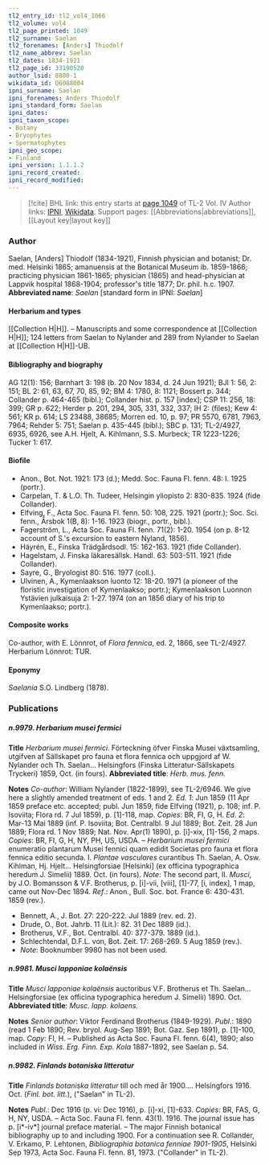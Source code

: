 ```yaml
---
tl2_entry_id: tl2_vol4_1066
tl2_volume: vol4
tl2_page_printed: 1049
tl2_surname: Saelan
tl2_forenames: [Anders] Thiodolf
tl2_name_abbrev: Saelan
tl2_dates: 1834-1921
tl2_page_id: 33190520
author_lsid: 8800-1
wikidata_id: Q6088004
ipni_surname: Saelan
ipni_forenames: Anders Thiodolf
ipni_standard_form: Saelan
ipni_dates: 
ipni_taxon_scope: 
- Botany
- Bryophytes
- Spermatophytes
ipni_geo_scope: 
- Finland
ipni_version: 1.1.1.2
ipni_record_created: 
ipni_record_modified:
---
```


> [!cite] BHL link: this entry starts at [page 1049](https://www.biodiversitylibrary.org/page/33190520) of TL-2 Vol. IV
> Author links: [IPNI](https://www.ipni.org/a/8800-1), [Wikidata](https://www.wikidata.org/wiki/Q6088004). Support pages: [[Abbreviations|abbreviations]], [[Layout key|layout key]]

### Author

Saelan, \[Anders\] Thiodolf (1834-1921), Finnish physician and botanist; Dr. med. Helsinki 1865; amanuensis at the Botanical Museum ib. 1859-1866; practicing physician 1861-1865; physician (1865) and head-physician at Lappvik hospital 1868-1904; professor's title 1877; Dr. phil. h.c. 1907. 
**Abbreviated name**: *Saelan* \[standard form in IPNI: *Saelan*\]

#### Herbarium and types

[[Collection H|H]]. – Manuscripts and some correspondence at [[Collection H|H]]; 124 letters from Saelan to Nylander and 289 from Nylander to Saelan at [[Collection H|H]]-UB.

#### Bibliography and biography

AG 12(1): 156; Barnhart 3: 198 (b. 20 Nov 1834, d. 24 Jun 1921); BJI 1: 56, 2: 151; BL 2: 61, 63, 67, 70, 85, 92; BM 4: 1780, 8: 1121; Bossert p. 344; Collander p. 464-465 (bibl.); Collander hist. p. 157 \[index\]; CSP 11: 256, 18: 399; GR p. 622; Herder p. 201, 294, 305, 331, 332, 337; IH 2: (files); Kew 4: 561; KR p. 614; LS 23488, 38685; Morren ed. 10, p. 97; PR 5570, 6781, 7963, 7964; Rehder 5: 751; Saelan p. 435-445 (bibl.); SBC p. 131; TL-2/4927, 6935, 6926, see A.H. Hjelt, A. Kihlmann, S.S. Murbeck; TR 1223-1226; Tucker 1: 617.

#### Biofile

- Anon., Bot. Not. 1921: 173 (d.); Medd. Soc. Fauna Fl. fenn. 48: I. 1925 (portr.).
- Carpelan, T. & L.O. Th. Tudeer, Helsingin yliopisto 2: 830-835. 1924 (fide Collander).
- Elfving, F., Acta Soc. Fauna Fl. fenn. 50: 108, 225. 1921 (portr.); Soc. Sci. fenn., Årsbok 1(B, 8): 1-16. 1923 (biogr., portr., bibl.).
- Fagerström, L., Acta Soc. Fauna Fl. fenn. 71(2): 1-20. 1954 (on p. 8-12 account of S.'s excursion to eastern Nyland, 1856).
- Häyrén, E., Finska Trädgårdsodl. 15: 162-163. 1921 (fide Collander).
- Hagelstam, J. Finska läkaresällsk. Handl. 63: 503-511. 1921 (fide Collander).
- Sayre, G., Bryologist 80: 516. 1977 (coll.).
- Ulvinen, A., Kymenlaakson luonto 12: 18-20. 1971 (a pioneer of the floristic investigation of Kymenlaakso; portr.); Kymenlaakson Luonnon Ystävien julkaisuja 2: 1-27. 1974 (on an 1856 diary of his trip to Kymenlaakso; portr.).

#### Composite works

Co-author, with E. Lönnrot, of *Flora fennica*, ed. 2, 1866, see TL-2/4927. Herbarium Lönnrot: TUR.

#### Eponymy

*Saelania* S.O. Lindberg (1878).

### Publications

##### n.9979. Herbarium musei fermici

**Title**
*Herbarium musei fermici*. Förteckning öfver Finska Musei växtsamling, utgifven af Sällskapet pro fauna et flora fennica och uppgjord af W. Nylander och Th. Saelan... Helsingfors (Finska Litteratur-Sällskapets Tryckeri) 1859, Oct. (in fours).
**Abbreviated title**: *Herb. mus. fenn.*

**Notes**
*Co-author*: William Nylander (1822-1899), see TL-2/6946. We give here a slightly amended treatment of eds. 1 and 2.
*Ed. 1*: Jun 1859 (11 Apr 1859 preface etc. accepted; publ. Jun 1859, fide Elfving (1921), p. 108; inf. P. Isoviita; Flora rd. 7 Jul 1859), p. \[1\]-118, map. *Copies*: BR, FI, G, H.
*Ed. 2*: Mar-13 Mai 1889 (inf. P. Isoviita; Bot. Centralbl. 9 Jul 1889; Bot. Zeit. 28 Jun 1889; Flora rd. 1 Nov 1889; Nat. Nov. Apr(1) 1890), p. \[i\]-xix, \[1\]-156, 2 maps.
*Copies*: BR, FI, G, H, NY, PH, US, USDA. – *Herbarium musei fermici* enumeratio plantarum Musei fennici quam edidit Societas pro fauna et flora fennica editio secunda. I. *Plantae vasculares* curantibus Th. Saelan, A. Osw. Kihlman, Hj. Hjelt... Helsingforsiae \[Helsinki\] (ex officina typographica heredum J. Simelii) 1889. Oct. (in fours). *Note*: The second part, II. *Musci*, by J.O. Bomansson & V.F. Brotherus, p. \[i\]-vii, \[viii\], \[1\]-77, \[i, index\], 1 map, came out Nov-Dec 1894.
*Ref*.: Anon., Bull. Soc. bot. France 6: 430-431. 1859 (rev.).
- Bennett, A., J. Bot. 27: 220-222. Jul 1889 (rev. ed. 2).
- Drude, O., Bot. Jahrb. 11 (Lit.): 82. 31 Dec 1889 (id.).
- Brotherus, V.F., Bot. Centralbl. 40: 377-379. 1889 (id.).
- Schlechtendal, D.F.L. von, Bot. Zeit. 17: 268-269. 5 Aug 1859 (rev.).
- *Note*: Booknumber 9980 has not been used.

##### n.9981. Musci lapponiae kolaënsis

**Title**
*Musci lapponiae kolaënsis* auctoribus V.F. Brotherus et Th. Saelan... Helsingforsiae (ex officina typographica heredum J. Simelii) 1890. Oct.
**Abbreviated title**: *Musc. lapp. kolaens.*

**Notes**
*Senior author*: Viktor Ferdinand Brotherus (1849-1929).
*Publ*.: 1890 (read 1 Feb 1890; Rev. bryol. Aug-Sep 1891; Bot. Gaz. Sep 1891), p. \[1\]-100, map. *Copy*: FI, H. – Published as Acta Soc. Fauna Fl. fenn. 6(4), 1890; also included in *Wiss. Erg. Finn. Exp. Kola* 1887-1892, see Saelan p. 54.

##### n.9982. Finlands botaniska litteratur

**Title**
*Finlands botaniska litteratur* till och med år 1900.... Helsingfors 1916. Oct. (*Finl. bot. litt.*), ("Saelan" in TL-2).

**Notes**
*Publ*.: Dec 1916 (p. vi: Dec 1916), p. \[i\]-xi, \[1\]-633. *Copies*: BR, FAS, G, H, NY, USDA.
– Acta Soc. Fauna Fl. fenn. 43(1). 1916. The journal issue has p. \[i\*-iv\*\] journal preface material. – The major Finnish botanical bibliography up to and including 1900.
For a continuation see R. Collander, V. Erkamo, P. Lehtonen, *Bibliographia botanica fenniae 1901-1905*, Helsinki Sep 1973, Acta Soc. Fauna Fl. fenn. 81, 1973. ("Collander" in TL-2).

